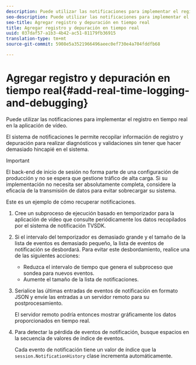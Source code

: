 ```yaml
---
description: Puede utilizar las notificaciones para implementar el registro en tiempo real en la aplicación de vídeo.
seo-description: Puede utilizar las notificaciones para implementar el registro en tiempo real en la aplicación de vídeo.
seo-title: Agregar registro y depuración en tiempo real
title: Agregar registro y depuración en tiempo real
uuid: 037daf57-a1b3-4b42-ac51-81179fb36915
translation-type: tm+mt
source-git-commit: 5908e5a3521966496aeec0ef730e4a704fddfb68

---
```



# Agregar registro y depuración en tiempo real{#add-real-time-logging-and-debugging}

Puede utilizar las notificaciones para implementar el registro en tiempo real en la aplicación de vídeo.

El sistema de notificaciones le permite recopilar información de registro y depuración para realizar diagnósticos y validaciones sin tener que hacer demasiado hincapié en el sistema.

>[!IMPORTANT]
>
>El back-end de inicio de sesión no forma parte de una configuración de producción y no se espera que gestione tráfico de alta carga. Si su implementación no necesita ser absolutamente completa, considere la eficacia de la transmisión de datos para evitar sobrecargar su sistema.

Este es un ejemplo de cómo recuperar notificaciones.

1. Cree un subproceso de ejecución basado en temporizador para la aplicación de vídeo que consulte periódicamente los datos recopilados por el sistema de notificación TVSDK.

1. Si el intervalo del temporizador es demasiado grande y el tamaño de la lista de eventos es demasiado pequeño, la lista de eventos de notificación se desbordará. Para evitar este desbordamiento, realice una de las siguientes acciones:

   * Reduzca el intervalo de tiempo que genera el subproceso que sondea para nuevos eventos.
   * Aumente el tamaño de la lista de notificaciones.

1. Serialice las últimas entradas de eventos de notificación en formato JSON y envíe las entradas a un servidor remoto para su postprocesamiento.

   El servidor remoto podría entonces mostrar gráficamente los datos proporcionados en tiempo real.
1. Para detectar la pérdida de eventos de notificación, busque espacios en la secuencia de valores de índice de eventos.

   Cada evento de notificación tiene un valor de índice que la `session.NotificationHistory` clase incrementa automáticamente.
